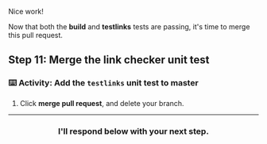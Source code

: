 Nice work!

Now that both the **build** and **testlinks** tests are passing, it's time to merge this pull request.

## Step 11: Merge the link checker unit test

### :keyboard: Activity: Add the `testlinks` unit test to master

1. Click **merge pull request**, and delete your branch.

<hr>
<h3 align="center">I'll respond below with your next step.</h3>
